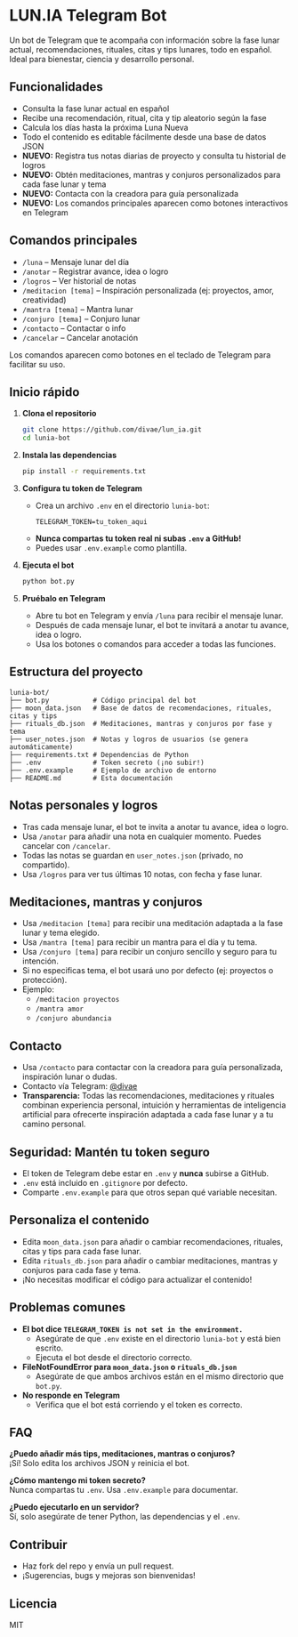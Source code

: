 # LUN.IA Telegram Bot

Un bot de Telegram que te acompaña con información sobre la fase lunar actual, recomendaciones, rituales, citas y tips lunares, todo en español. Ideal para bienestar, ciencia y desarrollo personal.

## Funcionalidades
- Consulta la fase lunar actual en español
- Recibe una recomendación, ritual, cita y tip aleatorio según la fase
- Calcula los días hasta la próxima Luna Nueva
- Todo el contenido es editable fácilmente desde una base de datos JSON
- **NUEVO:** Registra tus notas diarias de proyecto y consulta tu historial de logros
- **NUEVO:** Obtén meditaciones, mantras y conjuros personalizados para cada fase lunar y tema
- **NUEVO:** Contacta con la creadora para guía personalizada
- **NUEVO:** Los comandos principales aparecen como botones interactivos en Telegram

## Comandos principales

- `/luna` – Mensaje lunar del día
- `/anotar` – Registrar avance, idea o logro
- `/logros` – Ver historial de notas
- `/meditacion [tema]` – Inspiración personalizada (ej: proyectos, amor, creatividad)
- `/mantra [tema]` – Mantra lunar
- `/conjuro [tema]` – Conjuro lunar
- `/contacto` – Contactar o info
- `/cancelar` – Cancelar anotación

Los comandos aparecen como botones en el teclado de Telegram para facilitar su uso.

## Inicio rápido

1. **Clona el repositorio**
   ```bash
   git clone https://github.com/divae/lun_ia.git
   cd lunia-bot
   ```

2. **Instala las dependencias**
   ```bash
   pip install -r requirements.txt
   ```

3. **Configura tu token de Telegram**
   - Crea un archivo `.env` en el directorio `lunia-bot`:
     ```
     TELEGRAM_TOKEN=tu_token_aqui
     ```
   - **Nunca compartas tu token real ni subas `.env` a GitHub!**
   - Puedes usar `.env.example` como plantilla.

4. **Ejecuta el bot**
   ```bash
   python bot.py
   ```

5. **Pruébalo en Telegram**
   - Abre tu bot en Telegram y envía `/luna` para recibir el mensaje lunar.
   - Después de cada mensaje lunar, el bot te invitará a anotar tu avance, idea o logro.
   - Usa los botones o comandos para acceder a todas las funciones.

## Estructura del proyecto

```
lunia-bot/
├── bot.py           # Código principal del bot
├── moon_data.json   # Base de datos de recomendaciones, rituales, citas y tips
├── rituals_db.json  # Meditaciones, mantras y conjuros por fase y tema
├── user_notes.json  # Notas y logros de usuarios (se genera automáticamente)
├── requirements.txt # Dependencias de Python
├── .env             # Token secreto (¡no subir!)
├── .env.example     # Ejemplo de archivo de entorno
├── README.md        # Esta documentación
```

## Notas personales y logros
- Tras cada mensaje lunar, el bot te invita a anotar tu avance, idea o logro.
- Usa `/anotar` para añadir una nota en cualquier momento. Puedes cancelar con `/cancelar`.
- Todas las notas se guardan en `user_notes.json` (privado, no compartido).
- Usa `/logros` para ver tus últimas 10 notas, con fecha y fase lunar.

## Meditaciones, mantras y conjuros
- Usa `/meditacion [tema]` para recibir una meditación adaptada a la fase lunar y tema elegido.
- Usa `/mantra [tema]` para recibir un mantra para el día y tu tema.
- Usa `/conjuro [tema]` para recibir un conjuro sencillo y seguro para tu intención.
- Si no especificas tema, el bot usará uno por defecto (ej: proyectos o protección).
- Ejemplo:
  - `/meditacion proyectos`
  - `/mantra amor`
  - `/conjuro abundancia`

## Contacto
- Usa `/contacto` para contactar con la creadora para guía personalizada, inspiración lunar o dudas.
- Contacto vía Telegram: [@divae](https://t.me/divae)
- **Transparencia:** Todas las recomendaciones, meditaciones y rituales combinan experiencia personal, intuición y herramientas de inteligencia artificial para ofrecerte inspiración adaptada a cada fase lunar y a tu camino personal.

## Seguridad: Mantén tu token seguro
- El token de Telegram debe estar en `.env` y **nunca** subirse a GitHub.
- `.env` está incluido en `.gitignore` por defecto.
- Comparte `.env.example` para que otros sepan qué variable necesitan.

## Personaliza el contenido
- Edita `moon_data.json` para añadir o cambiar recomendaciones, rituales, citas y tips para cada fase lunar.
- Edita `rituals_db.json` para añadir o cambiar meditaciones, mantras y conjuros para cada fase y tema.
- ¡No necesitas modificar el código para actualizar el contenido!

## Problemas comunes
- **El bot dice `TELEGRAM_TOKEN is not set in the environment.`**
  - Asegúrate de que `.env` existe en el directorio `lunia-bot` y está bien escrito.
  - Ejecuta el bot desde el directorio correcto.
- **FileNotFoundError para `moon_data.json` o `rituals_db.json`**
  - Asegúrate de que ambos archivos están en el mismo directorio que `bot.py`.
- **No responde en Telegram**
  - Verifica que el bot está corriendo y el token es correcto.

## FAQ
**¿Puedo añadir más tips, meditaciones, mantras o conjuros?**  
¡Sí! Solo edita los archivos JSON y reinicia el bot.

**¿Cómo mantengo mi token secreto?**  
Nunca compartas tu `.env`. Usa `.env.example` para documentar.

**¿Puedo ejecutarlo en un servidor?**  
Sí, solo asegúrate de tener Python, las dependencias y el `.env`.

## Contribuir
- Haz fork del repo y envía un pull request.
- ¡Sugerencias, bugs y mejoras son bienvenidas!

## Licencia
MIT 